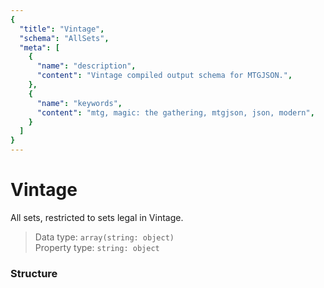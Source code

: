 ```yaml
---
{
  "title": "Vintage",
  "schema": "AllSets",
  "meta": [
    {
      "name": "description",
      "content": "Vintage compiled output schema for MTGJSON.",
    },
    {
      "name": "keywords",
      "content": "mtg, magic: the gathering, mtgjson, json, modern",
    }
  ]
}
---
```


# Vintage

All sets, restricted to sets legal in Vintage.

> Data type: `array(string: object)`  
> Property type: `string: object`  

### Structure

<GenerateTable/>